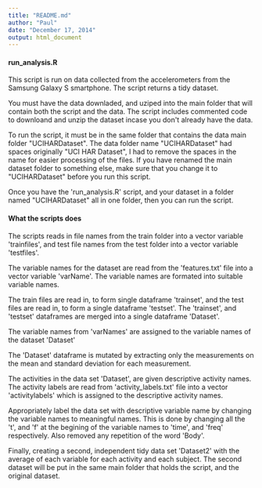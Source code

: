 ```yaml
---
title: "README.md"
author: "Paul"
date: "December 17, 2014"
output: html_document
---
```


#### run_analysis.R

This script is run on data collected from the accelerometers from the Samsung Galaxy S smartphone.
The script returns a tidy dataset.

You must have the data downladed, and uziped into the main folder that will contain both the script and the data. The script includes commented code to downloand and unzip the dataset incase you don't already have the data.

To run the script, it must be in the same folder that contains the data main folder "UCIHARDataset".
The data folder name "UCIHARDataset" had spaces originally "UCI HAR Dataset", I had to remove the spaces in the name for easier processing of the files. If you have renamed the main dataset folder to something else, make sure that you change it to "UCIHARDataset" before you run this script.

Once you have the 'run_analysis.R' script, and your dataset in a folder named "UCIHARDataset" all 
in one folder, then you can run the script.

#### What the scripts does

The scripts reads in file names from the train folder into a vector variable 'trainfiles', and test file names from the test folder into a vector variable 'testfiles'.

The variable names for the dataset are read from the 'features.txt' file into a vector variable 'varName'.
The variable names are formated into suitable variable names.

The train files are read in, to form single dataframe 'trainset', and the test files are read in, to form a single dataframe 'testset'.
The 'trainset', and 'testset' dataframes are merged into a single dataframe 'Dataset'.

The variable names from 'varNames' are assigned to the variable names of the dataset 'Dataset'

The 'Dataset' dataframe is mutated by extracting only the measurements on the mean and standard deviation for each measurement.

The activities in the data set 'Dataset', are given descriptive activity names.
The activity labels are read from 'activity_labels.txt' file into a vector 'activitylabels' which is assigned to the descriptive activity names.

Appropriately label the data set with descriptive variable name by changing the variable names to meaningful names.
This is done by changing all the 't', and 'f' at the begining of the variable names to 'time', and 'freq' respectively.
Also removed any repetition of the word 'Body'.

Finally, creating a second, independent tidy data set 'Dataset2' with the average of each variable for each activity and each subject.
The second dataset will be put in the same main folder that holds the script, and the original dataset. 

